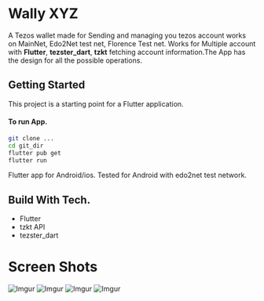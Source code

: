 # Wally XYZ 

A Tezos wallet made for Sending and managing you tezos account works on MainNet, Edo2Net test net, Florence Test net. Works for Multiple account with  **Flutter**, **tezster_dart**, **tzkt** fetching account information.The App has the design for all the possible operations.
## Getting Started

This project is a starting point for a Flutter application.
#### To run App.
```bash
git clone ...
cd git_dir
flutter pub get
flutter run 
```
Flutter app for Android/ios. Tested for Android with edo2net test network.



## Build With Tech.
* Flutter
* tzkt API
* tezster_dart

# Screen Shots

![Imgur](https://i.imgur.com/QtJubxf.jpeg)
![Imgur](https://i.imgur.com/9oPMbCF.jpeg)
![Imgur](https://i.imgur.com/1HrUR3k.jpeg)
![Imgur](https://i.imgur.com/ITRHCOS.jpeg)


